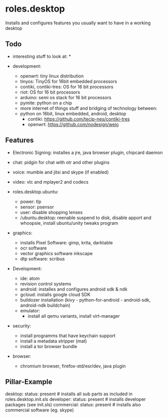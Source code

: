# roles.desktop

Installs and configures features you usually want to have in a working desktop

## Todo
 * interesting stuff to look at:
   * 

 * development:
   * openwrt: tiny linux distribution
   * tinyos: TinyOS for 16bit embedded processors
   * contiki, contiki-tres: OS for 16 bit processors
   * riot: OS for 16 bit processors
   * arduino: semi os stack for 16 bit processors
   * pymite: python on a chip
   * more internet of things stuff and bridging of technology between:
    *  python on 16bit, linux embedded, android, desktop 
       * contiki: https://github.com/tecip-nes/contiki-tres
       * openwrt: https://github.com/nodesign/weio

## Features

  * Electronic Signing: installes a jre, java browser plugin, chipcard daemon

  * chat: pidgin for chat with otr and other plugins

  * voice: mumble and jitsi and skype (if enabled)
  * video: vlc and mplayer2 and codecs

  * roles.desktop.ubuntu:
    * power:  tlp
    * sensor: psensor
    * user: disable shopping lenses
    * /ubuntu.desktop: reenable suspend to disk, disable apport and whoopsie, install ubuntu/unity tweaks program

  * graphics:
    * installs Pixel Software: gimp, krita, darktable
    * ocr software
    * vector graphics software inkscape
    * dtp software: scribus

  * Development:
    * ide: atom
    * revision control systems 
    * android: installes and configures android sdk & ndk
    * gcloud: installs google cloud SDK
    * buildozer installation (kivy - python-for-android - android-sdk, android-ndk buildchain)
    * emulator:
      * install all qemu variants, install virt-manager

  * security:
    * install programms that have keychain support
    * install a metadata stripper (mat)
    * install a tor browser bundle

  * browser:
    * chromium browser, firefox-std/esr/dev, java plugin

## Pillar-Example

desktop:
  status: present # installs all sub parts as included in roles.desktop.init.sls
  developer: status: present # installs developer packages (see init.sls)
  commercial: status: present # installs also commercial software (eg. skype)
